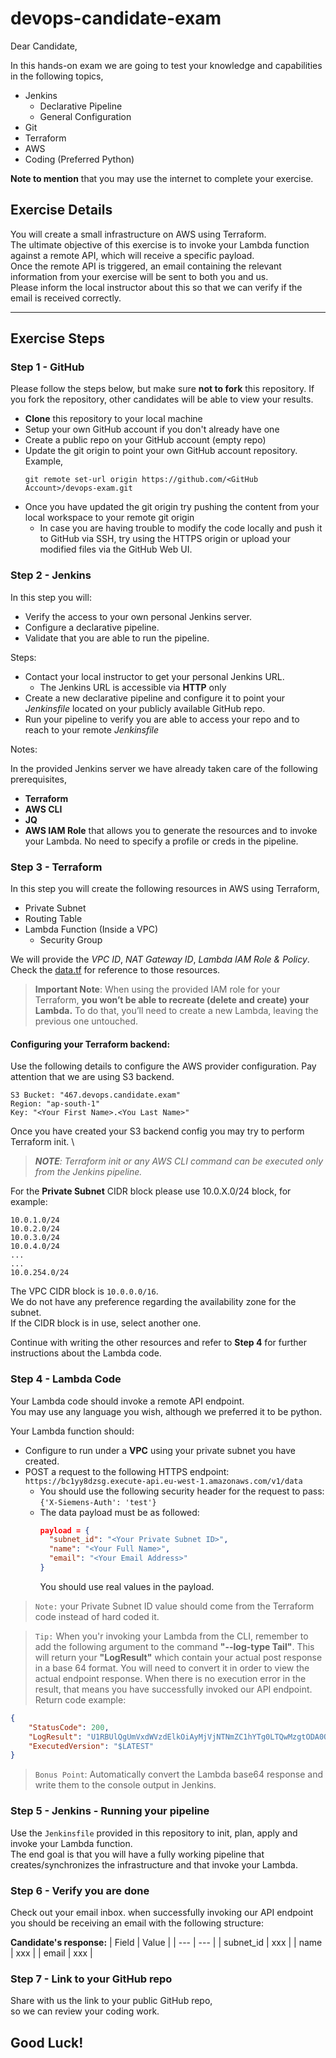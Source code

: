 # devops-candidate-exam

Dear Candidate, 

In this hands-on exam we are going to test your knowledge and capabilities in the following topics,

- Jenkins
  - Declarative Pipeline
  - General Configuration
- Git
- Terraform
- AWS
- Coding (Preferred Python)

**Note to mention** that you may use the internet to complete your exercise.

## Exercise Details

You will create a small infrastructure on AWS using Terraform. \
The ultimate objective of this exercise is to invoke your Lambda function against a remote API, which will receive a specific payload. \
Once the remote API is triggered, an email containing the relevant information from your exercise will be sent to both you and us. \
Please inform the local instructor about this so that we can verify if the email is received correctly.

---

## Exercise Steps

### **Step 1 - GitHub**

Please follow the steps below, but make sure **not to fork** this repository. If you fork the repository, other candidates will be able to view your results.

* **Clone** this repository to your local machine
* Setup your own GitHub account if you don't already have one
* Create a public repo on your GitHub account (empty repo)
* Update the git origin to point your own GitHub account repository. \
  Example,
    ```
    git remote set-url origin https://github.com/<GitHub Account>/devops-exam.git
    ```
* Once you have updated the git origin try pushing the content from your local workspace to your remote git origin
  * In case you are having trouble to modify the code locally and push it to GitHub via SSH, try using the HTTPS origin or upload your modified files via the GitHub Web UI.

### **Step 2 - Jenkins**

In this step you will:

- Verify the access to your own personal Jenkins server.
- Configure a declarative pipeline.
- Validate that you are able to run the pipeline.

Steps:

* Contact your local instructor to get your personal Jenkins URL.
  * The Jenkins URL is accessible via **HTTP** only
* Create a new declarative pipeline and configure it to point your *Jenkinsfile* located on your publicly available GitHub repo.
* Run your pipeline to verify you are able to access your repo and to reach to your remote *Jenkinsfile*

Notes:

In the provided Jenkins server we have already taken care of the following prerequisites,

- **Terraform**
- **AWS CLI**
- **JQ**
- **AWS IAM Role** that allows you to generate the resources and to invoke your Lambda. No need to specify a profile or creds in the pipeline.

### **Step 3 - Terraform**

In this step you will create the following resources in AWS using Terraform,

* Private Subnet
* Routing Table
* Lambda Function (Inside a VPC)
  * Security Group

We will provide the *VPC ID*, *NAT Gateway ID*, *Lambda IAM Role & Policy*. \
Check the [data.tf](https://github.com/jerasioren/devops-exam/blob/main/data.tf) for reference to those resources.

> **Important Note**: When using the provided IAM role for your Terraform, **you won’t be able to recreate (delete and create) your Lambda.** To do that, you’ll need to create a new Lambda, leaving the previous one untouched.

#### Configuring your Terraform backend:
Use the following details to configure the AWS provider configuration. Pay attention that we are using S3 backend. 

```
S3 Bucket: "467.devops.candidate.exam"
Region: "ap-south-1"
Key: "<Your First Name>.<You Last Name>"
```

Once you have created your S3 backend config you may try to perform Terraform init. \
> ***NOTE**: Terraform init or any AWS CLI command can be executed only from the Jenkins pipeline.*

For the **Private Subnet** CIDR block please use 10.0.X.0/24 block, for example:
```
10.0.1.0/24
10.0.2.0/24
10.0.3.0/24
10.0.4.0/24
...
...
10.0.254.0/24
```
The VPC CIDR block is `10.0.0.0/16`. \
We do not have any preference regarding the availability zone for the subnet. \
If the CIDR block is in use, select another one.

Continue with writing the other resources and refer to **Step 4** for further instructions about the Lambda code.

### **Step 4 - Lambda Code**

Your Lambda code should invoke a remote API endpoint. \
You may use any language you wish, although we preferred it to be python.

Your Lambda function should:
- Configure to run under a **VPC** using your private subnet you have created.
- POST a request to the following HTTPS endpoint:
`https://bc1yy8dzsg.execute-api.eu-west-1.amazonaws.com/v1/data`
  - You should use the following security header for the request to pass: \
  `{'X-Siemens-Auth': 'test'}` 
  - The data payload must be as followed:
    ```json
    payload = {
      "subnet_id": "<Your Private Subnet ID>",
      "name": "<Your Full Name>",
      "email": "<Your Email Address>"
    }
    ```
    You should use real values in the payload.
> `Note:` your Private Subnet ID value should come from the Terraform code instead of hard coded it.

> `Tip:` When you'r invoking your Lambda from the CLI, remember to add the following argument to the command **"--log-type Tail"**. This will return your **"LogResult"** which contain your actual post response in a base 64 format. You will need to convert it in order to view the actual endpoint response. When there is no execution error in the result, that means you have successfully invoked our API endpoint. \
Return code example:
```json
{
    "StatusCode": 200,
    "LogResult": "U1RBUlQgUmVxdWVzdElkOiAyMjVjNTNmZC1hYTg0LTQwMzgtODA0OS1iYTYwN2M5ZmZjMWQgVmVyc2lvbjogJExBVEVTVAp7Im1lc3NhZ2UiOiAiTWVzc2FnZSBwcm9jZXNzZWQgc3VjY2Vzc2Z1bGx5LiJ9CjIwMApFTkQgUmVxdWVzdElkOiAyMjVjNTNmZC1hYTg0LTQwMzgtODA0OS1iYTYwN2M5ZmZjMWQKUkVQT1JUIFJlcXVlc3RJZDogMjI1YzUzZmQtYWE4NC00MDM4LTgwNDktYmE2MDdjOWZmYzFkCUR1cmF0aW9uOiAyODY1LjA2IG1zCUJpbGxlZCBEdXJhdGlvbjogMjg2NiBtcwlNZW1vcnkgU2l6ZTogMTI4IE1CCU1heCBNZW1vcnkgVXNlZDogNDkgTUIJSW5pdCBEdXJhdGlvbjogMzQzLjUxIG1zCQo=",
    "ExecutedVersion": "$LATEST"
}
```

> `Bonus Point`: Automatically convert the Lambda base64 response and write them to the console output in Jenkins.

### **Step 5 - Jenkins - Running your pipeline**

Use the `Jenkinsfile` provided in this repository to init, plan, apply and invoke your Lambda function. \
The end goal is that you will have a fully working pipeline that creates/synchronizes the infrastructure and that invoke your Lambda.

### **Step 6 - Verify you are done**

Check out your email inbox. when successfully invoking our API endpoint you should be receiving an email with the following structure:

**Candidate's response:**
| Field      | Value |
| --- | --- |
| subnet_id | xxx |
| name | xxx |
| email | xxx | 

### **Step 7 - Link to your GitHub repo**

Share with us the link to your public GitHub repo, \
so we can review your coding work.

## Good Luck!
